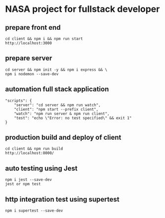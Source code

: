 # NASA project for fullstack developer

## prepare front end
    cd client && npm i && npm run start
    http://localhost:3000

## prepare server
    cd server && npm init -y && npm i express && \
    npm i nodemon --save-dev

## automation full stack application
    "scripts": {
        "server": "cd server && npm run watch",
        "client": "npm start --prefix client",
        "watch": "npm run server & npm run client",
        "test": "echo \"Error: no test specified\" && exit 1"
    }

## production build and deploy of client
    cd client && npm run build
    http://localhost:8000/

## auto testing using Jest
    npm i jest --save-dev
    jest or npm test

## http integration test using supertest
    npm i supertest --save-dev


